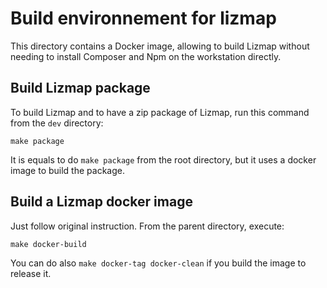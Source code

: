 # Build environnement for lizmap

This directory contains a Docker image, allowing to build Lizmap
without needing to install Composer and Npm on the workstation directly.

## Build Lizmap package

To build Lizmap and to have a zip package of Lizmap, run this command
from the `dev` directory:

```
make package
```

It is equals to do `make package` from the root directory, but it uses
a docker image to build the package.

## Build a Lizmap docker image

Just follow original instruction. From the parent directory, execute:
```
make docker-build 
```

You can do also `make docker-tag docker-clean` if you build the image to release it.

